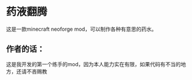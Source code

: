 # 药液翻腾
这是一款minecraft neoforge mod，可以制作各种有意思的药水。

## 作者的话：
这是我开发的第一个练手的mod，因为本人能力实在有限，如果代码有不当的地方，还请不吝赐教